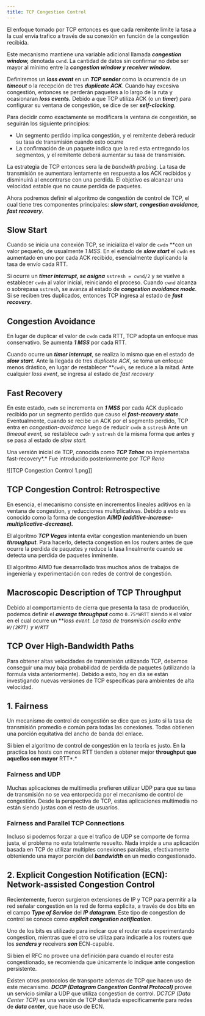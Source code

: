 ```yaml
---
title: TCP Congestion Control
---
```


El enfoque tomado por TCP entonces es que cada remitente limite la tasa a la cual envía trafico a través de su conexión en función de la congestión recibida.

Este mecanismo mantiene una variable adicional llamada ***congestion window,*** denotada `cwnd`. La cantidad de datos sin confirmar no debe ser mayor al mínimo entre la ***congestion window y receiver window***.

Definiremos un ***loss event*** en un ***TCP sender*** como la ocurrencia de un ***timeout*** o la recepción de tres ***duplicate ACK***. Cuando hay excesiva congestión, entonces se perderán paquetes a lo largo de la ruta y ocasionaran ***loss events.*** Debido a que TCP utiliza ACK (o un ***timer***) para configurar su ventana de congestión, se dice de ser ***self-clocking***.

Para decidir como exactamente se modificara la ventana de congestión, se seguirán los siguiente principios:

- Un segmento perdido implica congestión, y el remitente deberá reducir su tasa de transmisión cuando esto ocurre
- La confirmación de un paquete indica que la red esta entregando los segmentos, y el remitente deberá aumentar su tasa de transmisión.

La estrategia de TCP entonces sera la de *bandwith probing*. La tasa de transmisión se aumentara lentamente en respuesta a los ACK recibidos y disminuirá al encontrarse con una perdida. El objetivo es alcanzar una velocidad estable que no cause perdida de paquetes.

Ahora podremos definir el algoritmo de congestión de control de TCP, el cual tiene tres componentes principales: ***slow start, congestion avoidance, fast recovery***.

## Slow Start

Cuando se inicia una conexión TCP, se inicializa el valor de `cwdn` **con un valor pequeño, de usualmente *1 MSS*. En el estado de ***slow start*** el `cwdn` es aumentado en uno por cada ACK recibido, esencialmente duplicando la tasa de envío cada RTT.

Si ocurre un ***timer interrupt, se asigna*** `sstresh = cwnd/2` y se vuelve a establecer `cwdn` al valor inicial, reiniciando el proceso. Cuando `cwnd` alcanza o sobrepasa `sstresh`, se avanza al estado de ***congestion avoidance mode***. Si se reciben tres duplicados, entonces TCP ingresa al estado de ***fast recovery***.

## Congestion Avoidance

En lugar de duplicar el valor de `cwdn` cada RTT, TCP adopta un enfoque mas conservativo. Se aumenta ***1 MSS*** por cada RTT.

Cuando ocurre un ***timer interrupt***, se realiza lo mismo que en el estado de ***slow start.*** Ante la llegada de tres *duplicate ACK*, se toma un enfoque menos drástico, en lugar de restablecer ***`cwdn`,* se reduce a la mitad. Ante cualquier *loss event*, se ingresa al estado de *fast recovery*

## Fast Recovery

En este estado, `cwdn` se incrementa en ***1 MSS*** por cada ACK duplicado recibido por un segmento perdido que causo el ***fast-recovery state***. Eventualmente, cuando se recibe un ACK por el segmento perdido, TCP entra en *congestion-avoidance* luego de reducir `cwdn` a `sstresh` Ante un *timeout event,* se restablece `cwdn` y `sstresh` de la misma forma que antes y se pasa al estado de *slow start.*

Una versión inicial de TCP, conocida como ***TCP Tahoe*** no implementaba fast-recovery*.* Fue introducido posteriormente por *TCP Reno*

![[TCP Congestion Control 1.png]]

## TCP Congestion Control: Retrospective

En esencia, el mecanismo consiste en incrementos lineales aditivos en la ventana de congestion, y reducciones multiplicativas. Debido a esto es conocido como la forma de congestion ***AIMD (additive-increase-multiplicative-decrease).***

El algoritmo ***TCP Vegas*** intenta evitar congestion manteniendo un buen ***throughput***. Para hacerlo, detecta congestion en los routers antes de que ocurre la perdida de paquetes y reduce la tasa linealmente cuando se detecta una perdida de paquetes inminente.

El algoritmo AIMD fue desarrollado tras muchos años de trabajos de ingeniería y experimentación con redes de control de congestión.

## Macroscopic Description of TCP Throughput

Debido al comportamiento de cierra que presenta la tasa de producción, podemos definir el ***average throughput*** como `0.75*WRTT` siendo `W` el valor en el cual ocurre un ***loss event. La tasa de transmisión oscila entre `W/(2RTT)` y `W/RTT`*

## TCP Over High-Bandwidth Paths

Para obtener altas velocidades de transmisión utilizando TCP, debemos conseguir una muy baja probabilidad de perdida de paquetes (utilizando la formula vista anteriormente). Debido a esto, hoy en día se están investigando nuevas versiones de TCP especificas para ambientes de alta velocidad.

## 1. Fairness

Un mecanismo de control de congestión se dice que es justo si la tasa de transmisión promedio e común para todas las conexiones. Todas obtienen una porción equitativa del ancho de banda del enlace.

Si bien el algoritmo de control de congestión en la teoría es justo. En la practica los hosts con menos RTT tienden a obtener mejor **throughput que aquellos con mayor** RTT*.*

### Fairness and UDP

Muchas aplicaciones de multimedia prefieren utilizar UDP para que su tasa de transmisión no se vea entorpecida por el mecanismo de control de congestión. Desde la perspectiva de TCP, estas aplicaciones multimedia no están siendo justas con el resto de usuarios.

### Fairness and Parallel TCP Connections

Incluso si podemos forzar a que el trafico de UDP se comporte de forma justa, el problema no esta totalmente resuelto. Nada impide a una aplicación basada en TCP de utilizar multiples conexiones paralelas, efectivamente obteniendo una mayor porción del ***bandwidth*** en un medio congestionado.

## 2. Explicit Congestion Notification (ECN): Network-assisted Congestion Control

Recientemente, fueron surgieron extensiones de IP y TCP para permitir a la red señalar congestión en la red de forma explicita, a través de dos bits en el campo ***Type of Service*** del ***IP datagram***. Este tipo de congestion de control se conoce como ***explicit congestion notification***.

Uno de los bits es utilizado para indicar que el router esta experimentando congestion, mientras que el otro se utiliza para indicarle a los routers que los ***senders y*** receivers ***son*** ECN-capable.

Si bien el RFC no provee una definición para cuando el router esta congestionado, se recomienda que únicamente lo indique ante congestion persistente.

Existen otros protocolos de transporte ademas de TCP que hacen uso de este mecanismo. ***DCCP (Datagram Congestion Control Protocol)*** provee un servicio similar a UDP que utiliza congestion de control. *DCTCP (Data Center TCP)* es una versión de TCP diseñada específicamente para redes de ***data center***, que hace uso de ECN.
